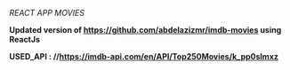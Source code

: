 *REACT APP MOVIES* 

**Updated version of https://github.com/abdelazizmr/imdb-movies using ReactJs**

**USED_API : //https://imdb-api.com/en/API/Top250Movies/k_pp0slmxz**
